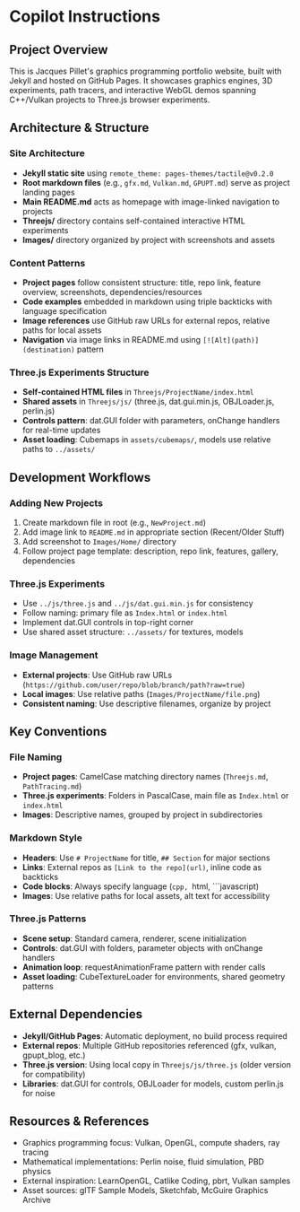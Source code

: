 # Copilot Instructions

## Project Overview
This is Jacques Pillet's graphics programming portfolio website, built with Jekyll and hosted on GitHub Pages. It showcases graphics engines, 3D experiments, path tracers, and interactive WebGL demos spanning C++/Vulkan projects to Three.js browser experiments.

## Architecture & Structure

### Site Architecture
- **Jekyll static site** using `remote_theme: pages-themes/tactile@v0.2.0`
- **Root markdown files** (e.g., `gfx.md`, `Vulkan.md`, `GPUPT.md`) serve as project landing pages
- **Main README.md** acts as homepage with image-linked navigation to projects
- **Threejs/** directory contains self-contained interactive HTML experiments
- **Images/** directory organized by project with screenshots and assets

### Content Patterns
- **Project pages** follow consistent structure: title, repo link, feature overview, screenshots, dependencies/resources
- **Code examples** embedded in markdown using triple backticks with language specification
- **Image references** use GitHub raw URLs for external repos, relative paths for local assets
- **Navigation** via image links in README.md using `[![Alt](path)](destination)` pattern

### Three.js Experiments Structure
- **Self-contained HTML files** in `Threejs/ProjectName/index.html`
- **Shared assets** in `Threejs/js/` (three.js, dat.gui.min.js, OBJLoader.js, perlin.js)
- **Controls pattern**: dat.GUI folder with parameters, onChange handlers for real-time updates
- **Asset loading**: Cubemaps in `assets/cubemaps/`, models use relative paths to `../assets/`

## Development Workflows

### Adding New Projects
1. Create markdown file in root (e.g., `NewProject.md`)
2. Add image link to `README.md` in appropriate section (Recent/Older Stuff)
3. Add screenshot to `Images/Home/` directory
4. Follow project page template: description, repo link, features, gallery, dependencies

### Three.js Experiments
- Use `../js/three.js` and `../js/dat.gui.min.js` for consistency
- Follow naming: primary file as `Index.html` or `index.html`
- Implement dat.GUI controls in top-right corner
- Use shared asset structure: `../assets/` for textures, models

### Image Management
- **External projects**: Use GitHub raw URLs (`https://github.com/user/repo/blob/branch/path?raw=true`)
- **Local images**: Use relative paths (`Images/ProjectName/file.png`)
- **Consistent naming**: Use descriptive filenames, organize by project

## Key Conventions

### File Naming
- **Project pages**: CamelCase matching directory names (`Threejs.md`, `PathTracing.md`)
- **Three.js experiments**: Folders in PascalCase, main file as `Index.html` or `index.html`
- **Images**: Descriptive names, grouped by project in subdirectories

### Markdown Style
- **Headers**: Use `# ProjectName` for title, `## Section` for major sections
- **Links**: External repos as `[Link to the repo](url)`, inline code as backticks
- **Code blocks**: Always specify language (```cpp, ```html, ```javascript)
- **Images**: Use relative paths for local assets, alt text for accessibility

### Three.js Patterns
- **Scene setup**: Standard camera, renderer, scene initialization
- **Controls**: dat.GUI with folders, parameter objects with onChange handlers
- **Animation loop**: requestAnimationFrame pattern with render calls
- **Asset loading**: CubeTextureLoader for environments, shared geometry patterns

## External Dependencies
- **Jekyll/GitHub Pages**: Automatic deployment, no build process required
- **External repos**: Multiple GitHub repositories referenced (gfx, vulkan, gpupt_blog, etc.)
- **Three.js version**: Using local copy in `Threejs/js/three.js` (older version for compatibility)
- **Libraries**: dat.GUI for controls, OBJLoader for models, custom perlin.js for noise

## Resources & References
- Graphics programming focus: Vulkan, OpenGL, compute shaders, ray tracing
- Mathematical implementations: Perlin noise, fluid simulation, PBD physics
- External inspiration: LearnOpenGL, Catlike Coding, pbrt, Vulkan samples
- Asset sources: glTF Sample Models, Sketchfab, McGuire Graphics Archive